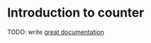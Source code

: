 # Introduction to counter

TODO: write [great documentation](http://jacobian.org/writing/great-documentation/what-to-write/)
